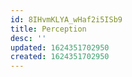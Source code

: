 ```yaml
---
id: 8IHvmKLYA_wHaf2i5ISb9
title: Perception
desc: ''
updated: 1624351702950
created: 1624351702950
---
```


